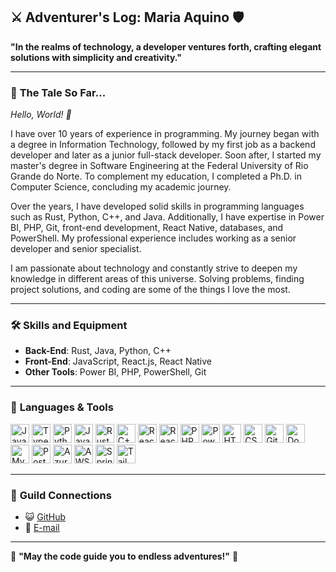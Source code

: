 ## ⚔️ **Adventurer's Log**: Maria Aquino 🛡️

**"In the realms of technology, a developer ventures forth, crafting elegant solutions with simplicity and creativity."**

---

### 🧙 **The Tale So Far...**  
*Hello, World! 🌸*

I have over 10 years of experience in programming. My journey began with a degree in Information Technology, followed by my first job as a backend developer and later as a junior full-stack developer. Soon after, I started my master's degree in Software Engineering at the Federal University of Rio Grande do Norte. To complement my education, I completed a Ph.D. in Computer Science, concluding my academic journey.

Over the years, I have developed solid skills in programming languages such as Rust, Python, C++, and Java. Additionally, I have expertise in Power BI, PHP, Git, front-end development, React Native, databases, and PowerShell. My professional experience includes working as a senior developer and senior specialist.

I am passionate about technology and constantly strive to deepen my knowledge in different areas of this universe. Solving problems, finding project solutions, and coding are some of the things I love the most.

---

### 🛠️ **Skills and Equipment**  
- **Back-End**: Rust, Java, Python, C++  
- **Front-End**: JavaScript, React.js, React Native  
- **Other Tools**: Power BI, PHP, PowerShell, Git  

---

### 📜 **Languages & Tools**  
<div>
  <img src="https://cdn.jsdelivr.net/gh/devicons/devicon/icons/javascript/javascript-original.svg" height="30" alt="JavaScript" />
  <img src="https://cdn.jsdelivr.net/gh/devicons/devicon/icons/typescript/typescript-original.svg" height="30" alt="TypeScript" />
  <img src="https://cdn.jsdelivr.net/gh/devicons/devicon/icons/python/python-original.svg" height="30" alt="Python" />
  <img src="https://cdn.jsdelivr.net/gh/devicons/devicon/icons/java/java-original.svg" height="30" alt="Java" />
  <img src="https://cdn.jsdelivr.net/gh/devicons/devicon/icons/rust/rust-original.svg" height="30" alt="Rust" />
  <img src="https://cdn.jsdelivr.net/gh/devicons/devicon/icons/cplusplus/cplusplus-original.svg" height="30" alt="C++" />
  <img src="https://cdn.jsdelivr.net/gh/devicons/devicon/icons/react/react-original.svg" height="30" alt="React.js" />
  <img src="https://cdn.jsdelivr.net/gh/devicons/devicon/icons/react/react-original.svg" height="30" alt="React Native" />
  <img src="https://cdn.jsdelivr.net/gh/devicons/devicon/icons/php/php-plain.svg" height="30" alt="PHP" />
  <img src="https://cdn.jsdelivr.net/gh/devicons/devicon/icons/powershell/powershell-original.svg" height="30" alt="PowerShell" />
  <img src="https://cdn.jsdelivr.net/gh/devicons/devicon/icons/html5/html5-original.svg" height="30" alt="HTML5" />
  <img src="https://cdn.jsdelivr.net/gh/devicons/devicon/icons/css3/css3-original.svg" height="30" alt="CSS3" />
  <img src="https://cdn.jsdelivr.net/gh/devicons/devicon/icons/git/git-original.svg" height="30" alt="Git" />
  <img src="https://cdn.jsdelivr.net/gh/devicons/devicon/icons/docker/docker-original.svg" height="30" alt="Docker" />
  <img src="https://cdn.jsdelivr.net/gh/devicons/devicon/icons/mysql/mysql-original.svg" height="30" alt="MySQL" />
  <img src="https://cdn.jsdelivr.net/gh/devicons/devicon/icons/postgresql/postgresql-original.svg" height="30" alt="PostgreSQL" />
  <img src="https://cdn.jsdelivr.net/gh/devicons/devicon/icons/azure/azure-original.svg" height="30" alt="Azure" />
  <img src="https://cdn.jsdelivr.net/gh/devicons/devicon/icons/amazonwebservices/amazonwebservices-original-wordmark.svg" height="30" alt="AWS" />
  <img src="https://cdn.jsdelivr.net/gh/devicons/devicon/icons/spring/spring-original.svg" height="30" alt="Spring" />
  <img src="https://cdn.jsdelivr.net/gh/devicons/devicon/icons/tailwindcss/tailwindcss-original-wordmark.svg" height="30" alt="TailwindCSS" />
</div>

---

### 🌟 **Guild Connections**  
- 😺 [GitHub](https://github.com/eusoumari)  
- 📧 [E-mail](mailto:mariaaquinodeveloper@outlook.com)  

---

🌟 **"May the code guide you to endless adventures!"** 🌌

